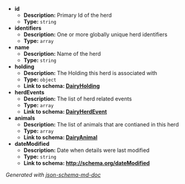  - <b id="#/properties/id">id</b>
	 - **Description:** Primary Id of the herd
	 - **Type:** `string`
 - <b id="#/properties/identifiers">identifiers</b>
	 - **Description:** One or more globally unique herd identifiers
	 - **Type:** `array`
 - <b id="#/properties/name">name</b>
	 - **Description:** Name of the herd
	 - **Type:** `string`
 - <b id="#/properties/holding">holding</b>
	 - **Description:** The Holding this herd is associated with
	 - **Type:** `object`
	 - <b id="dairyholdingdairyholding.md">Link to schema: [DairyHolding](DairyHolding.md)</b>
 - <b id="#/properties/herdEvents">herdEvents</b>
	 - **Description:** The list of herd related events
	 - **Type:** `array`
	 - <b id="dairyherdeventdairyherdevent.md">Link to schema: [DairyHerdEvent](DairyHerdEvent.md)</b>
 - <b id="#/properties/animals">animals</b>
	 - **Description:** The list of animals that are contianed in this herd
	 - **Type:** `array`
	 - <b id="dairyanimaldairyanimal.md">Link to schema: [DairyAnimal](DairyAnimal.md)</b>
 - <b id="#/properties/dateModified">dateModified</b>
	 - **Description:** Date when details were last modified
	 - **Type:** `string`
	 - <b id="httpschema.orgdatemodified">Link to schema: http://schema.org/dateModified</b>

_Generated with [json-schema-md-doc](https://brianwendt.github.io/json-schema-md-doc/)_